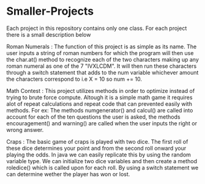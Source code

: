 # Smaller-Projects


 Each project in this repository contains only one class.
 For each project there is a small description below 
 
 
 Roman Numerals : 
 The function of this project is as simple as its name.
 The user inputs a string of roman numbers for which the 
 program will then use the char.at() method to recognize each of the 
 two characters making up any roman numeral as one of the
 7 "IVXLCDM". It will then run these characters through a switch statement 
 that adds to the num variable whichever amount the characters correspond to
 i.e X = 10 so num += 10.
 
 Math Contest : 
 This project utilizes methods in order to optimize instead of
 trying to brute force compute. Altough it is a simple math game 
 it requires alot of repeat calculations and repeat code that can prevented 
 easily with methods. For ex: The methods numgenerator() and 
 calcul() are called into account for each of the ten questions the user is asked,
 the methods encouragement() and warning() are called when the user inputs 
 the right or wrong answer.
 
 Craps : 
 The basic game of craps is played with two dice. The first roll of these dice determines 
 your point and from the second roll onward your playing the odds. In java we 
 can easily replicate this by using the random variable type. We can initialize
 two dice variables and then create a method roledice() which is called upon for each roll.
 By using a switch statement we can determine wether the player has won or lost.
 
 
 
 
 
 
 
 














